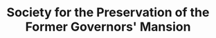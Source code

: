 ---
layout: repo
title: "Society for the Preservation of the Former Governors' Mansion"
id: 6249
permalink: repos/6249/
---
